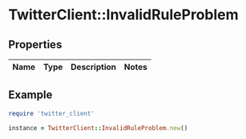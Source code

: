 # TwitterClient::InvalidRuleProblem

## Properties

| Name | Type | Description | Notes |
| ---- | ---- | ----------- | ----- |

## Example

```ruby
require 'twitter_client'

instance = TwitterClient::InvalidRuleProblem.new()
```

